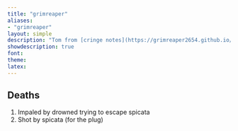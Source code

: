 ```yaml
---
title: "grimreaper"
aliases:
- "grimreaper"
layout: simple
description: "Tom from [cringe notes](https://grimreaper2654.github.io/Notes/). [mc here](https://namemc.com/profile/GrimReaper2654.1)"
showdescription: true
font: 
theme: 
latex: 
---
```


## Deaths

1. Impaled by drowned trying to escape spicata
2. Shot by spicata (for the plug)

